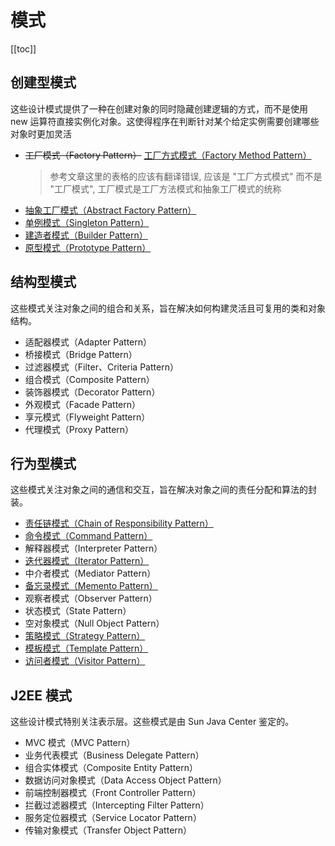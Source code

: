 # 模式

[[toc]]

## 创建型模式

这些设计模式提供了一种在创建对象的同时隐藏创建逻辑的方式，而不是使用 new 运算符直接实例化对象。这使得程序在判断针对某个给定实例需要创建哪些对象时更加灵活

- ~~工厂模式（Factory Pattern）~~ [工厂方式模式（Factory Method Pattern）](./factory/factory-method/factory-method.md)
  > 参考文章这里的表格的应该有翻译错误, 应该是 "工厂方式模式" 而不是 "工厂模式", 工厂模式是工厂方法模式和抽象工厂模式的统称
- [抽象工厂模式（Abstract Factory Pattern）](./factory/abstract-factory/abstract-factory.md)
- [单例模式（Singleton Pattern）](./singleton/singleton.md)
- [建造者模式（Builder Pattern）](./builder/builder.md)
- [原型模式（Prototype Pattern）](./prototype/prototype.md)

## 结构型模式

这些模式关注对象之间的组合和关系，旨在解决如何构建灵活且可复用的类和对象结构。

- 适配器模式（Adapter Pattern）
- 桥接模式（Bridge Pattern）
- 过滤器模式（Filter、Criteria Pattern）
- 组合模式（Composite Pattern）
- 装饰器模式（Decorator Pattern）
- 外观模式（Facade Pattern）
- 享元模式（Flyweight Pattern）
- 代理模式（Proxy Pattern）

## 行为型模式

这些模式关注对象之间的通信和交互，旨在解决对象之间的责任分配和算法的封装。

- [责任链模式（Chain of Responsibility Pattern）](./chain-of-responsibility/chain-of-responsibility.md)
- [命令模式（Command Pattern）](./command/command.md)
- 解释器模式（Interpreter Pattern）
- [迭代器模式（Iterator Pattern）](./iterator/iterator.md)
- 中介者模式（Mediator Pattern）
- [备忘录模式（Memento Pattern）](./memento/memento.md)
- 观察者模式（Observer Pattern）
- 状态模式（State Pattern）
- 空对象模式（Null Object Pattern）
- [策略模式（Strategy Pattern）](./strategy/strategy.md)
- [模板模式（Template Pattern）](./template/template.md)
- [访问者模式（Visitor Pattern）](./visitor/visitor.md)

## J2EE 模式

这些设计模式特别关注表示层。这些模式是由 Sun Java Center 鉴定的。

- MVC 模式（MVC Pattern）
- 业务代表模式（Business Delegate Pattern）
- 组合实体模式（Composite Entity Pattern）
- 数据访问对象模式（Data Access Object Pattern）
- 前端控制器模式（Front Controller Pattern）
- 拦截过滤器模式（Intercepting Filter Pattern）
- 服务定位器模式（Service Locator Pattern）
- 传输对象模式（Transfer Object Pattern）
